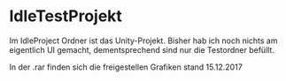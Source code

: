 # IdleTestProjekt

Im IdleProject Ordner ist das Unity-Projekt. 
Bisher hab ich noch nichts am eigentlich UI gemacht, dementsprechend sind nur die Testordner befüllt.

In der .rar finden sich die freigestellen Grafiken stand 15.12.2017